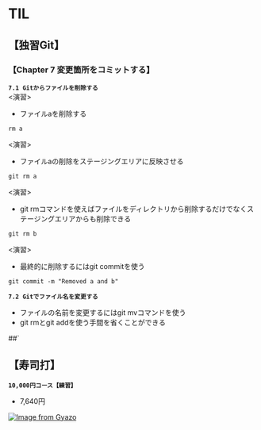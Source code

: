 # TIL  

## 【独習Git】  

### 【Chapter 7 変更箇所をコミットする】  
**`7.1 Gitからファイルを削除する`**  
<演習>  
- ファイルaを削除する  
```
rm a
```
<演習>  
- ファイルaの削除をステージングエリアに反映させる
```
git rm a
```

<演習>  
- git rmコマンドを使えばファイルをディレクトリから削除するだけでなくステージングエリアからも削除できる  
```
git rm b
```

<演習>  
- 最終的に削除するにはgit commitを使う  
```
git commit -m "Removed a and b"
```

**`7.2 Gitでファイル名を変更する`**  
- ファイルの名前を変更するにはgit mvコマンドを使う  
- git rmとgit addを使う手間を省くことができる  


##`
## 【寿司打】 ##  
**`10,000円コース【練習】`**
- 7,640円  

[![Image from Gyazo](https://i.gyazo.com/71a8ebbbe2c0c30d09ae773f88830b9e.png)](https://gyazo.com/71a8ebbbe2c0c30d09ae773f88830b9e)